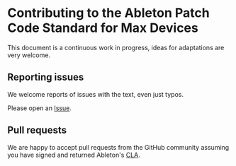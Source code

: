 # Contributing to the Ableton Patch Code Standard for Max Devices

This document is a continuous work in progress, ideas for adaptations are very welcome.

## Reporting issues

We welcome reports of issues with the text, even just typos.

Please open an [Issue](https://github.com/Ableton/maxdevtools/issues).

## Pull requests

We are happy to accept pull requests from the GitHub community assuming you have signed and returned Ableton's [CLA](http://ableton.github.io/cla/).
